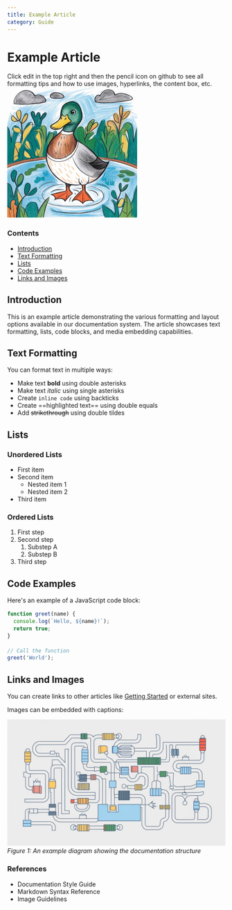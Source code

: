 ```yaml
---
title: Example Article
category: Guide
---
```


<div class="article-header">
  <h1 id="top">Example Article</h1>
  <div class="article-metadata">
    Click edit in the top right and then the pencil icon on github to see all formatting tips and how to use images, hyperlinks, the content box, etc.
  </div>
</div>

<div class="content-box">
  <img src="/images/example-image.jpg" alt="Example illustration" width="300" height="300">
  <div class="content-nav">
    <h3>Contents</h3>
    <ul>
      <li><a href="#introduction">Introduction</a></li>
      <li><a href="#text-formatting">Text Formatting</a></li>
      <li><a href="#lists">Lists</a></li>
      <li><a href="#code">Code Examples</a></li>
      <li><a href="#links-and-images">Links and Images</a></li>
    </ul>
  </div>
</div>

<h2 id="introduction">Introduction</h2>

This is an example article demonstrating the various formatting and layout options available in our documentation system. The article showcases text formatting, lists, code blocks, and media embedding capabilities.

<h2 id="text-formatting">Text Formatting</h2>

You can format text in multiple ways:

- Make text **bold** using double asterisks
- Make text *italic* using single asterisks
- Create `inline code` using backticks
- Create ==highlighted text== using double equals
- Add ~~strikethrough~~ using double tildes

<h2 id="lists">Lists</h2>

### Unordered Lists

- First item
- Second item
  - Nested item 1
  - Nested item 2
- Third item

### Ordered Lists

1. First step
2. Second step
   1. Substep A
   2. Substep B
3. Third step

<h2 id="code">Code Examples</h2>

Here's an example of a JavaScript code block:

```javascript
function greet(name) {
  console.log(`Hello, ${name}!`);
  return true;
}

// Call the function
greet('World');
```

<h2 id="links-and-images">Links and Images</h2>

You can create links to other articles like [Getting Started](/getting-started) or external sites.

Images can be embedded with captions:

![Example diagram](/images/example-diagram.png)
*Figure 1: An example diagram showing the documentation structure*

### References

- Documentation Style Guide
- Markdown Syntax Reference
- Image Guidelines
